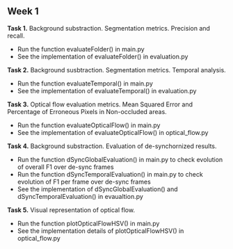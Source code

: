 ## Week 1

**Task 1.** Background substraction. Segmentation metrics. Precision and recall.      
  - Run the function evaluateFolder() in main.py       
  - See the implementation of evaluateFolder() in evaluation.py      

**Task 2.** Background susbtraction. Segmentation metrics. Temporal analysis.    
  - Run the function evaluateTemporal() in main.py    
  - See the implementation of evaluateTemporal() in evaluation.py     
  
**Task 3.** Optical flow evaluation metrics. Mean Squared Error and Percentage of Erroneous Pixels in Non-occluded areas.
  - Run the function evaluateOpticalFlow() in main.py
  - See the implementation of evaluateOpticalFlow() in optical_flow.py

**Task 4.** Background substraction. Evaluation of de-synchornized results.
  - Run the function dSyncGlobalEvaluation() in main.py to check evolution of overall F1 over de-sync frames   
  - Run the function dSyncTemporalEvaluation() in main.py to check evolution of F1 per frame over de-sync frames   
  - See the implementation of dSyncGlobalEvaluation() and dSyncTemporalEvaluation() in evaualtion.py   

**Task 5.** Visual representation of optical flow.       
  - Run the function plotOpticalFlowHSV() in main.py       
  - See the implementation details of plotOpticalFlowHSV() in optical_flow.py    

